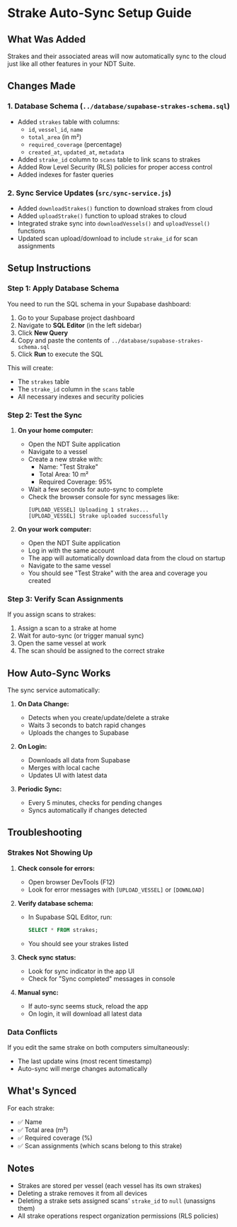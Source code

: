 # Strake Auto-Sync Setup Guide

## What Was Added

Strakes and their associated areas will now automatically sync to the cloud just like all other features in your NDT Suite.

## Changes Made

### 1. Database Schema (`../database/supabase-strakes-schema.sql`)
- Added `strakes` table with columns:
  - `id`, `vessel_id`, `name`
  - `total_area` (in m²)
  - `required_coverage` (percentage)
  - `created_at`, `updated_at`, `metadata`
- Added `strake_id` column to `scans` table to link scans to strakes
- Added Row Level Security (RLS) policies for proper access control
- Added indexes for faster queries

### 2. Sync Service Updates (`src/sync-service.js`)
- Added `downloadStrakes()` function to download strakes from cloud
- Added `uploadStrake()` function to upload strakes to cloud
- Integrated strake sync into `downloadVessels()` and `uploadVessel()` functions
- Updated scan upload/download to include `strake_id` for scan assignments

## Setup Instructions

### Step 1: Apply Database Schema

You need to run the SQL schema in your Supabase dashboard:

1. Go to your Supabase project dashboard
2. Navigate to **SQL Editor** (in the left sidebar)
3. Click **New Query**
4. Copy and paste the contents of `../database/supabase-strakes-schema.sql`
5. Click **Run** to execute the SQL

This will create:
- The `strakes` table
- The `strake_id` column in the `scans` table
- All necessary indexes and security policies

### Step 2: Test the Sync

1. **On your home computer:**
   - Open the NDT Suite application
   - Navigate to a vessel
   - Create a new strake with:
     - Name: "Test Strake"
     - Total Area: 10 m²
     - Required Coverage: 95%
   - Wait a few seconds for auto-sync to complete
   - Check the browser console for sync messages like:
     ```
     [UPLOAD_VESSEL] Uploading 1 strakes...
     [UPLOAD_VESSEL] Strake uploaded successfully
     ```

2. **On your work computer:**
   - Open the NDT Suite application
   - Log in with the same account
   - The app will automatically download data from the cloud on startup
   - Navigate to the same vessel
   - You should see "Test Strake" with the area and coverage you created

### Step 3: Verify Scan Assignments

If you assign scans to strakes:
1. Assign a scan to a strake at home
2. Wait for auto-sync (or trigger manual sync)
3. Open the same vessel at work
4. The scan should be assigned to the correct strake

## How Auto-Sync Works

The sync service automatically:

1. **On Data Change:**
   - Detects when you create/update/delete a strake
   - Waits 3 seconds to batch rapid changes
   - Uploads the changes to Supabase

2. **On Login:**
   - Downloads all data from Supabase
   - Merges with local cache
   - Updates UI with latest data

3. **Periodic Sync:**
   - Every 5 minutes, checks for pending changes
   - Syncs automatically if changes detected

## Troubleshooting

### Strakes Not Showing Up

1. **Check console for errors:**
   - Open browser DevTools (F12)
   - Look for error messages with `[UPLOAD_VESSEL]` or `[DOWNLOAD]`

2. **Verify database schema:**
   - In Supabase SQL Editor, run:
     ```sql
     SELECT * FROM strakes;
     ```
   - You should see your strakes listed

3. **Check sync status:**
   - Look for sync indicator in the app UI
   - Check for "Sync completed" messages in console

4. **Manual sync:**
   - If auto-sync seems stuck, reload the app
   - On login, it will download all latest data

### Data Conflicts

If you edit the same strake on both computers simultaneously:
- The last update wins (most recent timestamp)
- Auto-sync will merge changes automatically

## What's Synced

For each strake:
- ✅ Name
- ✅ Total area (m²)
- ✅ Required coverage (%)
- ✅ Scan assignments (which scans belong to this strake)

## Notes

- Strakes are stored per vessel (each vessel has its own strakes)
- Deleting a strake removes it from all devices
- Deleting a strake sets assigned scans' `strake_id` to `null` (unassigns them)
- All strake operations respect organization permissions (RLS policies)
